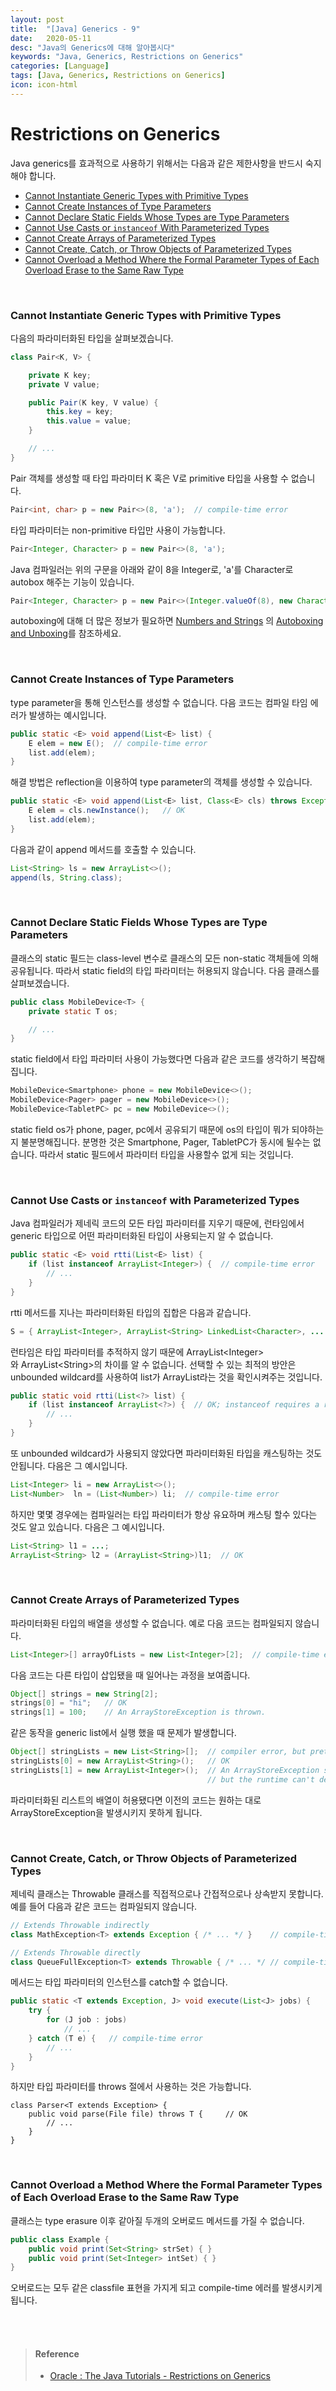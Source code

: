 ```yaml
---
layout: post
title:  "[Java] Generics - 9"
date:   2020-05-11
desc: "Java의 Generics에 대해 알아봅시다"
keywords: "Java, Generics, Restrictions on Generics"
categories: [Language]
tags: [Java, Generics, Restrictions on Generics]
icon: icon-html
---
```


# Restrictions on Generics

Java generics를 효과적으로 사용하기 위해서는 다음과 같은 제한사항을 반드시 숙지해야 합니다.

- [Cannot Instantiate Generic Types with Primitive Types](https://docs.oracle.com/javase/tutorial/java/generics/restrictions.html#instantiate)
- [Cannot Create Instances of Type Parameters](https://docs.oracle.com/javase/tutorial/java/generics/restrictions.html#createObjects)
- [Cannot Declare Static Fields Whose Types are Type Parameters](https://docs.oracle.com/javase/tutorial/java/generics/restrictions.html#createStatic)
- [Cannot Use Casts or `instanceof` With Parameterized Types](https://docs.oracle.com/javase/tutorial/java/generics/restrictions.html#cannotCast)
- [Cannot Create Arrays of Parameterized Types](https://docs.oracle.com/javase/tutorial/java/generics/restrictions.html#createArrays)
- [Cannot Create, Catch, or Throw Objects of Parameterized Types](https://docs.oracle.com/javase/tutorial/java/generics/restrictions.html#cannotCatch)
- [Cannot Overload a Method Where the Formal Parameter Types of Each Overload Erase to the Same Raw Type](https://docs.oracle.com/javase/tutorial/java/generics/restrictions.html#cannotOverload)

<br>

### Cannot Instantiate Generic Types with Primitive Types

다음의 파라미터화된 타입을 살펴보겠습니다.

```java
class Pair<K, V> {

    private K key;
    private V value;

    public Pair(K key, V value) {
        this.key = key;
        this.value = value;
    }

    // ...
}
```

Pair 객체를 생성할 때 타입 파라미터 K 혹은 V로 primitive 타입을 사용할 수 없습니다.

```java
Pair<int, char> p = new Pair<>(8, 'a');  // compile-time error
```

타입 파라미터는 non-primitive 타입만 사용이 가능합니다.

```java
Pair<Integer, Character> p = new Pair<>(8, 'a');
```

Java 컴파일러는 위의 구문을 아래와 같이 8을 Integer로, 'a'를 Character로 autobox 해주는 기능이 있습니다.

```java
Pair<Integer, Character> p = new Pair<>(Integer.valueOf(8), new Character('a'));
```

autoboxing에 대해 더 많은 정보가 필요하면 [Numbers and Strings](https://docs.oracle.com/javase/tutorial/java/data/index.html) 의 [Autoboxing and Unboxing](https://docs.oracle.com/javase/tutorial/java/data/autoboxing.html)를 참조하세요.

<br>

### Cannot Create Instances of Type Parameters

type parameter을 통해 인스턴스를 생성할 수 없습니다. 다음 코드는 컴파일 타임 에러가 발생하는 예시입니다.

```java
public static <E> void append(List<E> list) {
    E elem = new E();  // compile-time error
    list.add(elem);
}
```

해결 방법은 reflection을 이용하여 type parameter의 객체를 생성할 수 있습니다.

```java
public static <E> void append(List<E> list, Class<E> cls) throws Exception {
    E elem = cls.newInstance();   // OK
    list.add(elem);
}
```

다음과 같이 append 메서드를 호출할 수 있습니다.

```java
List<String> ls = new ArrayList<>();
append(ls, String.class);
```

<br>

### Cannot Declare Static Fields Whose Types are Type Parameters

클래스의 static 필드는 class-level 변수로 클래스의 모든 non-static 객체들에 의해 공유됩니다. 따라서 static field의 타입 파라미터는 허용되지 않습니다. 다음 클래스를 살펴보겠습니다.

```java
public class MobileDevice<T> {
    private static T os;

    // ...
}
```

static field에서 타입 파라미터 사용이 가능했다면 다음과 같은 코드를 생각하기 복잡해집니다.

```java
MobileDevice<Smartphone> phone = new MobileDevice<>();
MobileDevice<Pager> pager = new MobileDevice<>();
MobileDevice<TabletPC> pc = new MobileDevice<>();
```

static field os가 phone, pager, pc에서 공유되기 때문에 os의 타입이 뭐가 되야하는지 불분명해집니다. 분명한 것은 Smartphone, Pager, TabletPC가 동시에 될수는 없습니다. 따라서 static 필드에서 파라미터 타입을 사용할수 없게 되는 것입니다.

<br>

###  Cannot Use Casts or `instanceof` with Parameterized Types

Java 컴파일러가 제네릭 코드의 모든 타입 파라미터를 지우기 때문에, 런타임에서 generic 타입으로 어떤 파라미터화된 타입이 사용되는지 알 수 없습니다.

```java
public static <E> void rtti(List<E> list) {
    if (list instanceof ArrayList<Integer>) {  // compile-time error
        // ...
    }
}
```

rtti 메서드를 지나는 파라미터화된 타입의 집합은 다음과 같습니다.

```java
S = { ArrayList<Integer>, ArrayList<String> LinkedList<Character>, ... }
```

 런타임은 타입 파라미터를 추적하지 않기 때문에 ArrayList&lt;Integer&gt;와 ArrayList&lt;String&gt;의 차이를 알 수 없습니다. 선택할 수 있는 최적의 방안은 unbounded wildcard를 사용하여 list가 ArrayList라는 것을 확인시켜주는 것입니다.

```java
public static void rtti(List<?> list) {
    if (list instanceof ArrayList<?>) {  // OK; instanceof requires a reifiable type
        // ...
    }
}
```

또 unbounded wildcard가 사용되지 않았다면 파라미터화된 타입을 캐스팅하는 것도 안됩니다. 다음은 그 예시입니다.

```java
List<Integer> li = new ArrayList<>();
List<Number>  ln = (List<Number>) li;  // compile-time error
```

하지만 몇몇 경우에는 컴파일러는 타입 파라미터가 항상 유요하며 캐스팅 할수 있다는 것도 알고 있습니다. 다음은 그 예시입니다.

```java
List<String> l1 = ...;
ArrayList<String> l2 = (ArrayList<String>)l1;  // OK
```

<br>

### Cannot Create Arrays of Parameterized Types

파라미터화된 타입의 배열을 생성할 수 없습니다. 예로 다음 코드는 컴파일되지 않습니다.

```java
List<Integer>[] arrayOfLists = new List<Integer>[2];  // compile-time error
```

다음 코드는 다른 타입이 삽입됐을 때 일어나는 과정을 보여줍니다.

```java
Object[] strings = new String[2];
strings[0] = "hi";   // OK
strings[1] = 100;    // An ArrayStoreException is thrown.
```

같은 동작을 generic list에서 실행 했을 때 문제가 발생합니다.

```java
Object[] stringLists = new List<String>[];  // compiler error, but pretend it's allowed
stringLists[0] = new ArrayList<String>();   // OK
stringLists[1] = new ArrayList<Integer>();  // An ArrayStoreException should be thrown,
                                            // but the runtime can't detect it.
```

파라미터화된 리스트의 배열이 허용됐다면 이전의 코드는 원하는 대로 ArrayStoreException을 발생시키지 못하게 됩니다.

<br>

### Cannot Create, Catch, or Throw Objects of Parameterized Types

제네릭 클래스는 Throwable 클래스를 직접적으로나 간접적으로나 상속받지 못합니다. 예를 들어 다음과 같은 코드는 컴파일되지 않습니다.

```java
// Extends Throwable indirectly
class MathException<T> extends Exception { /* ... */ }    // compile-time error

// Extends Throwable directly
class QueueFullException<T> extends Throwable { /* ... */ // compile-time error
```

메서드는 타입 파라미터의 인스턴스를 catch할 수 없습니다.

```java
public static <T extends Exception, J> void execute(List<J> jobs) {
    try {
        for (J job : jobs)
            // ...
    } catch (T e) {   // compile-time error
        // ...
    }
}
```

하지만 타입 파라미터를 throws 절에서 사용하는 것은 가능합니다.

```
class Parser<T extends Exception> {
    public void parse(File file) throws T {     // OK
        // ...
    }
}
```

<br>

### Cannot Overload a Method Where the Formal Parameter Types of Each Overload Erase to the Same Raw Type

클래스는 type erasure 이후 같아질 두개의 오버로드 메서드를 가질 수 없습니다.

```java
public class Example {
    public void print(Set<String> strSet) { }
    public void print(Set<Integer> intSet) { }
}
```

오버로드는 모두 같은 classfile 표현을 가지게 되고 compile-time 에러를 발생시키게 됩니다.

<br><br>

> #### Reference
>
> - [Oracle : The Java Tutorials - Restrictions on Generics](https://docs.oracle.com/javase/tutorial/java/generics/restrictions.html)

